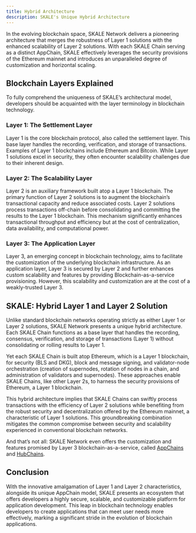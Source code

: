 ```yaml
---
title: Hybrid Architecture
description: SKALE's Unique Hybrid Architecture
---
```


In the evolving blockchain space, SKALE Network delivers a pioneering architecture that
merges the robustness of Layer 1 solutions with the enhanced scalability of Layer 2 solutions.
With each SKALE Chain serving as a distinct AppChain, SKALE effectively leverages the security provisions
of the Ethereum mainnet and introduces an unparalleled degree of customization and horizontal scaling.

## Blockchain Layers Explained

To fully comprehend the uniqueness of SKALE’s architectural model, developers should be acquainted with the
layer terminology in blockchain technology.

### Layer 1: The Settlement Layer

Layer 1 is the core blockchain protocol, also called the settlement layer. This base layer handles the
recording, verification, and storage of transactions. Examples of Layer 1 blockchains include Ethereum and
Bitcoin. While Layer 1 solutions excel in security, they often encounter scalability challenges due to their
inherent design.

### Layer 2: The Scalability Layer

Layer 2 is an auxiliary framework built atop a Layer 1 blockchain. The primary function of Layer 2 solutions
is to augment the blockchain’s transactional capacity and reduce associated costs. Layer 2 solutions process
transactions off-chain before consolidating and committing the results to the Layer 1 blockchain. This mechanism
significantly enhances transactional throughput and efficiency but at the cost of centralization, data
availability, and computational power.

### Layer 3: The Application Layer

Layer 3, an emerging concept in blockchain technology, aims to facilitate the customization of the underlying
blockchain infrastructure. As an application layer, Layer 3 is secured by Layer 2 and further enhances custom
scalability and features by providing Blockchain-as-a-service provisioning. However, this scalability and
customization are at the cost of a weakly-trusted Layer 3.

## SKALE: Hybrid Layer 1 and Layer 2 Solution

Unlike standard blockchain networks operating strictly as either Layer 1 or Layer 2 solutions,
SKALE Network presents a unique hybrid architecture. Each SKALE Chain functions as a base layer
that handles the recording, consensus, verification, and storage of transactions (Layer 1) without
consolidating or rolling results to Layer 1.

Yet each SKALE Chain is built atop Ethereum, which is a Layer 1 blockchain, for security (BLS and DKG), block
and message signing, and validator-node orchestration (creation of supernodes, rotation of nodes in a chain, and
administration of validators and supernodes). These approaches enable SKALE Chains, like other Layer 2s, to harness
the security provisions of Ethereum, a Layer 1 blockchain.

This hybrid architecture implies that SKALE Chains can swiftly process transactions with the efficiency of
Layer 2 solutions while benefiting from the robust security and decentralization offered by the Ethereum
mainnet, a characteristic of Layer 1 solutions. This groundbreaking combination mitigates the common
compromise between security and scalability experienced in conventional blockchain networks.

And that’s not all: SKALE Network even offers the customization and features promised by
Layer 3 blockchain-as-a-service, called [AppChains](/learn/beginner/app-chain) and [HubChains](/learn/beginner/hub-chain).

## Conclusion

With the innovative amalgamation of Layer 1 and Layer 2 characteristics, alongside its unique AppChain model,
SKALE presents an ecosystem that offers developers a highly secure, scalable, and customizable platform
for application development. This leap in blockchain technology enables developers to create applications that
can meet user needs more effectively, marking a significant stride in the evolution of blockchain applications.
